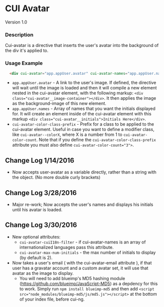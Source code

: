 # CUI Avatar
Version 1.0


### Description
Cui-avatar is a directive that inserts the user's avatar into the background of the div it's applied to.

### Usage Example
```html
  <div cui-avatar="app.appUser.avatar" cui-avatar-names="app.appUser.names" cui-avatar-color-class-prefix="avatar-color" cui-avatar-color-count="3"></div>
```

* `app.appUser.avatar` - A link to the user's image. If defined, the directive will wait until the image is loaded and then it will compile a new element nested in the cui-avatar element, with the following markup: `<div class="cui-avatar__image-container"></div>`. It then applies the image as the background-image of this new element.
* `app.appUser.names` <optional> - Array of names that you want the initials displayed for. It will create an element inside of the cui-avatar element with this markup `<div class="cui-avatar__initials">Initials Here</div>`.
* `cui-avatar-color-class-prefix` <optional> - Prefix for a class to be applied to the cui-avatar element. Useful in case you want to define a modifier class, like `cui-avatar--colorX`, where X is a number from 1 to `cui-avatar-color-count`. Note that if you define the `cui-avatar-color-class-prefix` attribute you must also define `cui-avatar-color-count="3">`.

## Change Log 1/14/2016

* Now accepts user-avatar as a variable directly, rather than a string with the object. (No more double curly brackets)

## Change Log 3/28/2016

* Major re-work; Now accepts the user's names and displays his initials until his avatar is loaded.

## Change Log 3/30/2016

* New optional attributes:
   * `cui-avatar-cuiI18n-filter` - if cui-avatar-names is an array of internationalized languages pass this attribute.
   * `cui-avatar-max-num-initials` - the max number of initials to display (by default is 2).
* Now takes a user's email ( with the cui-avatar-email attribute ), if that user has a gravatar account and a custom avatar set, it will use that avatar as the image to display.
   * You will need to add blueimp's MD5 hashing module (https://github.com/blueimp/JavaScript-MD5) as a depdency for this to work. Simply run `npm install blueimp-md5` and then add `<script src="node_modules/blueimp-md5/js/md5.js"></script>` at the bottom of your index file, before cui-ng.